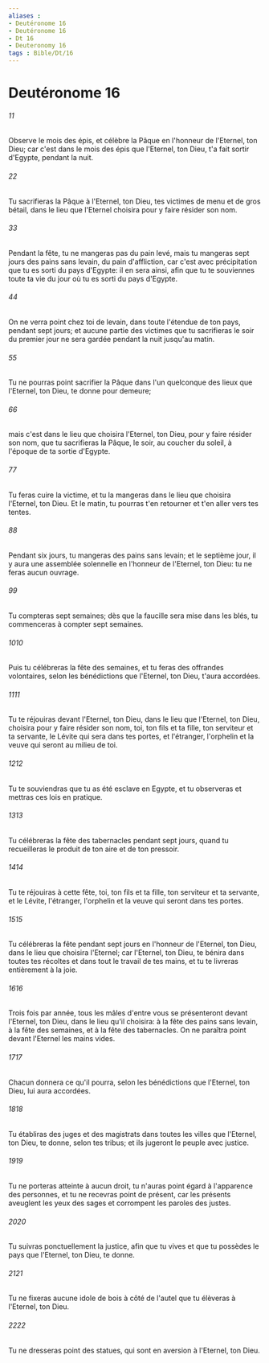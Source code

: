 ```yaml
---
aliases : 
- Deutéronome 16
- Deutéronome 16
- Dt 16
- Deuteronomy 16
tags : Bible/Dt/16
---
```


# Deutéronome 16

###### 11
Observe le mois des épis, et célèbre la Pâque en l'honneur de l'Eternel, ton Dieu; car c'est dans le mois des épis que l'Eternel, ton Dieu, t'a fait sortir d'Egypte, pendant la nuit.
###### 22
Tu sacrifieras la Pâque à l'Eternel, ton Dieu, tes victimes de menu et de gros bétail, dans le lieu que l'Eternel choisira pour y faire résider son nom.
###### 33
Pendant la fête, tu ne mangeras pas du pain levé, mais tu mangeras sept jours des pains sans levain, du pain d'affliction, car c'est avec précipitation que tu es sorti du pays d'Egypte: il en sera ainsi, afin que tu te souviennes toute ta vie du jour où tu es sorti du pays d'Egypte.
###### 44
On ne verra point chez toi de levain, dans toute l'étendue de ton pays, pendant sept jours; et aucune partie des victimes que tu sacrifieras le soir du premier jour ne sera gardée pendant la nuit jusqu'au matin.
###### 55
Tu ne pourras point sacrifier la Pâque dans l'un quelconque des lieux que l'Eternel, ton Dieu, te donne pour demeure;
###### 66
mais c'est dans le lieu que choisira l'Eternel, ton Dieu, pour y faire résider son nom, que tu sacrifieras la Pâque, le soir, au coucher du soleil, à l'époque de ta sortie d'Egypte.
###### 77
Tu feras cuire la victime, et tu la mangeras dans le lieu que choisira l'Eternel, ton Dieu. Et le matin, tu pourras t'en retourner et t'en aller vers tes tentes.
###### 88
Pendant six jours, tu mangeras des pains sans levain; et le septième jour, il y aura une assemblée solennelle en l'honneur de l'Eternel, ton Dieu: tu ne feras aucun ouvrage.
###### 99
Tu compteras sept semaines; dès que la faucille sera mise dans les blés, tu commenceras à compter sept semaines.
###### 1010
Puis tu célébreras la fête des semaines, et tu feras des offrandes volontaires, selon les bénédictions que l'Eternel, ton Dieu, t'aura accordées.
###### 1111
Tu te réjouiras devant l'Eternel, ton Dieu, dans le lieu que l'Eternel, ton Dieu, choisira pour y faire résider son nom, toi, ton fils et ta fille, ton serviteur et ta servante, le Lévite qui sera dans tes portes, et l'étranger, l'orphelin et la veuve qui seront au milieu de toi.
###### 1212
Tu te souviendras que tu as été esclave en Egypte, et tu observeras et mettras ces lois en pratique.
###### 1313
Tu célébreras la fête des tabernacles pendant sept jours, quand tu recueilleras le produit de ton aire et de ton pressoir.
###### 1414
Tu te réjouiras à cette fête, toi, ton fils et ta fille, ton serviteur et ta servante, et le Lévite, l'étranger, l'orphelin et la veuve qui seront dans tes portes.
###### 1515
Tu célébreras la fête pendant sept jours en l'honneur de l'Eternel, ton Dieu, dans le lieu que choisira l'Eternel; car l'Eternel, ton Dieu, te bénira dans toutes tes récoltes et dans tout le travail de tes mains, et tu te livreras entièrement à la joie.
###### 1616
Trois fois par année, tous les mâles d'entre vous se présenteront devant l'Eternel, ton Dieu, dans le lieu qu'il choisira: à la fête des pains sans levain, à la fête des semaines, et à la fête des tabernacles. On ne paraîtra point devant l'Eternel les mains vides.
###### 1717
Chacun donnera ce qu'il pourra, selon les bénédictions que l'Eternel, ton Dieu, lui aura accordées.
###### 1818
Tu établiras des juges et des magistrats dans toutes les villes que l'Eternel, ton Dieu, te donne, selon tes tribus; et ils jugeront le peuple avec justice.
###### 1919
Tu ne porteras atteinte à aucun droit, tu n'auras point égard à l'apparence des personnes, et tu ne recevras point de présent, car les présents aveuglent les yeux des sages et corrompent les paroles des justes.
###### 2020
Tu suivras ponctuellement la justice, afin que tu vives et que tu possèdes le pays que l'Eternel, ton Dieu, te donne.
###### 2121
Tu ne fixeras aucune idole de bois à côté de l'autel que tu élèveras à l'Eternel, ton Dieu.
###### 2222
Tu ne dresseras point des statues, qui sont en aversion à l'Eternel, ton Dieu.
